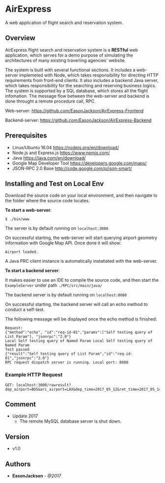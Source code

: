 # AirExpress

A web application of flight search and reservation system.

## Overview

AirExpress flight search and reservation system is a **RESTful** web application, which serves for a demo purpose of simulating the architectures of many existing traverling agencies' website.

The system is built with several functional sections. It includes a web-server implemeted with Node, which takes responsibility for directing HTTP requirements from front-end clients. It also includes a backend Java server, which takes responsibility for the searching and reserving business logics. The system is supported by a SQL database, which stores all the flight infomation. The message flow between the web-server and backend is done throught a remote procedure call, RPC.

Web-server: https://github.com/EasonJackson/AirExpress-Frontend

Backend-server: https://github.com/EasonJackson/AirExpress-Backend

## Prerequisites

- Linux/Ubuntu 16.04 https://nodejs.org/en/download/
- Node.js and Express.js https://www.npmjs.com/
- Java https://java.com/en/download/
- Google Map Developer Tool https://developers.google.com/maps/
- JSON-RPC 2.0 Base http://code.google.com/p/json-smart/

## Installing and Test on Local Env
Download the source code on your local environment, and then navigate to the folder where the source code locates.

**To start a web-server**:
```
$ ./bin/www
```
The server is by default running on ```localhost:3000```

On successful starting, the web-server will start querying airport geometry information with Google Map API. Once done it will show:

```
Airport loaded.
```

A Java PRC client instance is automatically instatiated with the web-server.

**To start a backend server**:

It makes easier to use an IDE to compile the source code, and then start the ```ExampleServer``` under path ```./RPC/src/main/java/```

The backend server is by default running on ```localhost:8080```

On successful starting, the backend server will call an echo method to conduct a self-test.

The following message will be displayed once the echo method is finished:

```
Request:
{"method":"echo", "id":"req-id-01","params":["Self testing query of List Param"], "jsonrpc":"2.0"}
Local Self testing query of Named Param Local Self testing query of Named Param
Test passed
{"result":"Self testing query of List Param","id":"req-id-01","jsonrpc":"2.0"}
RPC request dispatch server is running. Local port: 8080
```

### Example HTTP Request

```
GET: localhost:3000/rawresult?dep_airport=BOS&ari_airport=LAX&dep_time=2017_05_12&ret_time=2017_05_14&searchButton=GO+NOW
```

## Comment
- Update 2017
    - The  remote MySQL database server is shut down.

## Version

* v1.0

## Authors

* **EasonJackson** - *@2017* 